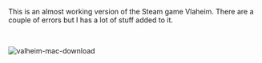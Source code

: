 This is an almost working version of the Steam game Vlaheim. There are a couple of errors but I has a lot of stuff added to it.

<BR>

![valheim-mac-download](https://github.com/user-attachments/assets/5fff7bed-a7d3-466d-b4e5-8a9e3e98a9d7)
